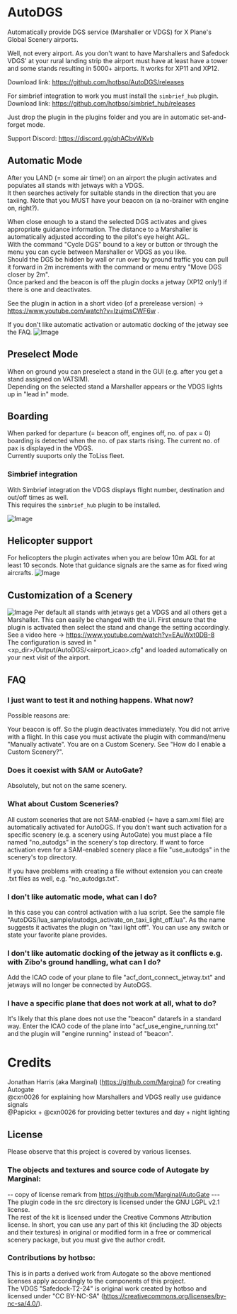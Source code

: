 # AutoDGS
Automatically provide DGS service (Marshaller or VDGS) for X Plane's Global Scenery airports.

Well, not every airport. As you don't want to have Marshallers and Safedock VDGS' at your rural landing strip the airport
must have at least have a tower and some stands resulting in 5000+ airports.
It works for XP11 and XP12.

Download link: https://github.com/hotbso/AutoDGS/releases

For simbrief integration to work you must install the `simbrief_hub` plugin.\
Download link: https://github.com/hotbso/simbrief_hub/releases

Just drop the plugin in the plugins folder and you are in automatic set-and-forget mode.

Support Discord: https://discord.gg/qhACbvWKvb

## Automatic Mode
After you LAND (= some air time!) on an airport the plugin activates and populates all stands with jetways with a VDGS.\
It then searches actively for suitable stands in the direction that you are taxiing.
Note that you MUST have your beacon on (a no-brainer with engine on, right?).

When close enough to a stand the selected DGS activates and gives appropriate guidance information.
The distance to a Marshaller is automatically adjusted according to the pilot's eye height AGL.\
With the command "Cycle DGS" bound to a key or button or through the menu you can cycle between Marshaller or VDGS as you like.\
Should the DGS be hidden by wall or run over by ground traffic you can pull it forward in 2m increments
with the command or menu entry "Move DGS closer by 2m".\
Once parked and the beacon is off the plugin docks a jetway (XP12 only!) if there is one and deactivates.

See the plugin in action in a short video (of a prerelease version) -> https://www.youtube.com/watch?v=lzujmsCWF6w .

If you don't like automatic activation or automatic docking of the jetway see the FAQ.
![Image](images/AutoDGS-VDGS.jpg)

## Preselect Mode
When on ground you can preselect a stand in the GUI (e.g. after you get a stand assigned on VATSIM).\
Depending on the selected stand a Marshaller appears or the VDGS lights up in "lead in" mode.

## Boarding
When parked for departure (= beacon off, engines off, no. of pax = 0) boarding is detected when the no. of pax starts rising. The current no. of pax is displayed in the VDGS.\
Currently suuports only the ToLiss fleet.

### Simbrief integration
With Simbrief integration the VDGS displays flight number, destination and out/off times as well.\
This requires the `simbrief_hub` plugin to be installed.

![Image](images/boarding.jpg)

## Helicopter support
For helicopters the plugin activates when you are below 10m AGL for at least 10 seconds. Note that guidance signals are the same as for fixed wing aircrafts.
![Image](images/AutoDGS-Helicopter.jpg)

## Customization of a Scenery
![Image](images/EGKK-default-VDGS.jpg)
Per default all stands with jetways get a VDGS and all others get a Marshaller. This can easily be changed with the UI.
First ensure that the plugin is activated then select the stand and change the setting accordingly. \
See a video here -> https://www.youtube.com/watch?v=EAuWxt0DB-8 \
The configuration is saved in "<xp_dir>/Output/AutoDGS/<airport_icao>.cfg" and loaded automatically on your next visit of the airport.

## FAQ

### I just want to test it and nothing happens. What now?
Possible reasons are:

Your beacon is off. So the plugin deactivates immediately.
You did not arrive with a flight. In this case you must activate the plugin with command/menu "Manually activate".
You are on a Custom Scenery. See "How do I enable a Custom Scenery?".

### Does it coexist with SAM or AutoGate?
Absolutely, but not on the same scenery.

### What about Custom Sceneries?
All custom sceneries that are not SAM-enabled (= have a sam.xml file) are automatically activated for AutoDGS.
If you don't want such activation for a specific scenery (e.g. a scenery using AutoGate) you must place a file named "no_autodgs" in the scenery's top directory.
If want to force activation even for a SAM-enabled scenery place a file "use_autodgs" in the scenery's top directory.

If you have problems with creating a file without extension you can create  .txt files as well, e.g. "no_autodgs.txt".

### I don't like automatic mode, what can I do?
In this case you can control activation with a lua script.
See the sample file "AutoDGS/lua_sample/autodgs_activate_on_taxi_light_off.lua".
As the name suggests it activates the plugin on "taxi light off". You can use any switch or state your favorite plane provides.

### I don't like automatic docking of the jetway as it conflicts e.g. with Zibo's ground handling, what can I do?
Add the ICAO code of your plane to file "acf_dont_connect_jetway.txt" and jetways will no longer be connected by AutoDGS.

### I have a specific plane that does not work at all, what to do?
It's likely that this plane does not use the "beacon" datarefs in a standard way. Enter the ICAO code of the plane into "acf_use_engine_running.txt" and the plugin will "engine running" instead of "beacon".

# Credits
Jonathan Harris (aka Marginal) (https://github.com/Marginal) for creating Autogate\
@cxn0026 for explaining how Marshallers and VDGS really use guidance signals\
@Papickx + @cxn0026 for providing better textures and day + night lighting

## License
Please observe that this project is covered by various licenses.

### The objects and textures and source code of Autogate by Marginal:
-- copy of license remark from https://github.com/Marginal/AutoGate ---\
The plugin code in the src directory is licensed under the GNU LGPL v2.1 license.\
The rest of the kit is licensed under the Creative Commons Attribution license. In short, you can use any part of this kit (including the 3D objects and their textures) in original or modified form in a free or commerical scenery package, but you must give the author credit.

### Contributions by hotbso:
This is in parts a derived work from Autogate so the above mentioned licenses apply accordingly to the components of this project.\
The VDGS "Safedock-T2-24" is original work created by hotbso and licensed under "CC BY-NC-SA" (https://creativecommons.org/licenses/by-nc-sa/4.0/).
